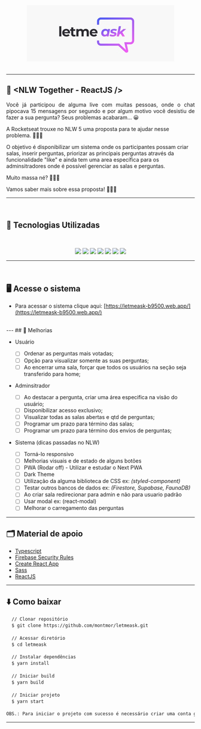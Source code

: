 <br/>
<div align="center">
<img src="src\assets\images\letmeask.jpg">
</div>

<br/>

---

## 💬 <NLW Together - ReactJS />

<p align="justify">
Você já participou de alguma live com muitas pessoas, onde o chat pipocava 15 mensagens por segundo e por algum motivo você desistiu de fazer a sua pergunta? Seus problemas acabaram... 😀

A Rocketseat trouxe no NLW 5 uma proposta para te ajudar nesse problema. 🎉🎉🎉

O objetivo é disponibilizar um sistema onde os participantes possam criar salas, inserir perguntas, priorizar as principais perguntas através da funcionalidade "like" e ainda tem uma area específica para os adminsitradores onde é possível gerenciar as salas e perguntas.

Muito massa né? 💪💪💪

Vamos saber mais sobre essa proposta! 🚀🚀🚀

---
<br>

## 📌 Tecnologias Utilizadas
<br>
<p align="center">
    <img src="https://img.shields.io/badge/HTML5-CB3837?style=for-the-badge&logo=html5&logoColor=white"/>
    <img src="https://img.shields.io/badge/CSS3-239120?style=for-the-badge&logo=css3&logoColor=white"/>
    <img src="https://img.shields.io/badge/Sass-CC6699?style=for-the-badge&logo=sass&logoColor=white"/>
    <img src="https://img.shields.io/badge/JavaScript-323330?style=for-the-badge&logo=javascript&logoColor=F7DF1E" />  
    <img src="https://img.shields.io/badge/React-20232A?style=for-the-badge&logo=react&logoColor=61DAFB"/>
    <img src="https://img.shields.io/badge/-TypeScript-3178C6?&style=for-the-badge&logoColor=fff&logo=TypeScript&logoWidth=25"/>
    <img src="https://img.shields.io/badge/firebase-ffca28?style=for-the-badge&logo=firebase&logoColor=black" />

</p>

---
<br>

##  🖥️ Acesse o sistema 

- Para acessar o sistema clique aqui: [https://letmeask-b9500.web.app/](https://letmeask-b9500.web.app/)

<br>
--- 
## 🚧 Melhorias

- Usuário

  - [ ] Ordenar as perguntas mais votadas;
  - [ ] Opção para visualizar somente as suas perguntas;
  - [ ] Ao encerrar uma sala, forçar que todos os usuários na seção seja transferido para home;

- Adminsitrador

  - [ ] Ao destacar a pergunta, criar uma área especifica na visão do usuário;
  - [ ] Disponibilizar acesso exclusivo;
  - [ ] Visualizar todas as salas abertas e qtd de perguntas;
  - [ ] Programar um prazo para término das salas;
  - [ ] Programar um prazo para término dos envios de perguntas;

- Sistema (dicas passadas no NLW)
  - [ ] Torná-lo responsivo
  - [ ] Melhorias visuais e de estado de alguns botões
  - [ ] PWA (Rodar off) - Utilizar e estudar o Next PWA
  - [ ] Dark Theme
  - [ ] Utilização da alguma biblioteca de CSS ex: _(styled-component)_
  - [ ] Testar outros bancos de dados ex: _(Firestore, Supabase, FaunaDB)_
  - [ ] Ao criar sala redirecionar para admin e não para usuario padrão
  - [ ] Usar modal ex: (react-modal)
  - [ ] Melhorar o carregamento das perguntas

---

## 🗂 Material de apoio

- [Typescript](https://www.typescriptlang.org/)
- [Firebase Security Rules](https://firebase.google.com/docs/reference/security/database)
- [Create React App](https://github.com/facebook/create-react-app)
- [Sass](https://sass-lang.com/)
- [ReactJS](https://pt-br.reactjs.org/)

---

## ⬇️ Como baixar

```bash
  // Clonar repositório
  $ git clone https://github.com/montmor/letmeask.git

  // Acessar diretório
  $ cd letmeask

  // Instalar dependências
  $ yarn install

  // Iniciar build
  $ yarn build

  // Iniciar projeto
  $ yarn start

OBS.: Para iniciar o projeto com sucesso é necessário criar uma conta grátis no firebase e inserir as credenciais conforme o arquivo: 'exemple.env'
```
---
